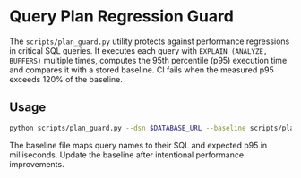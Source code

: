 # Query Plan Regression Guard

The `scripts/plan_guard.py` utility protects against performance regressions in
critical SQL queries. It executes each query with `EXPLAIN (ANALYZE, BUFFERS)`
multiple times, computes the 95th percentile (p95) execution time and compares it
with a stored baseline. CI fails when the measured p95 exceeds 120% of the
baseline.

## Usage

```bash
python scripts/plan_guard.py --dsn $DATABASE_URL --baseline scripts/plan_baseline.json
```

The baseline file maps query names to their SQL and expected p95 in
milliseconds. Update the baseline after intentional performance improvements.
